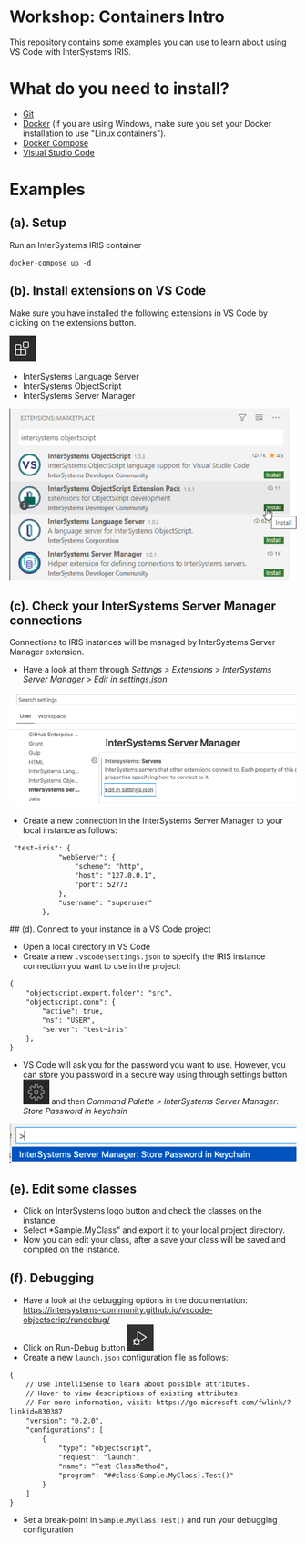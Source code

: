 # Workshop: Containers Intro
This repository contains some examples you can use to learn about using VS Code with InterSystems IRIS.

# What do you need to install? 
* [Git](https://git-scm.com/downloads) 
* [Docker](https://www.docker.com/products/docker-desktop) (if you are using Windows, make sure you set your Docker installation to use "Linux containers").
* [Docker Compose](https://docs.docker.com/compose/install/)
* [Visual Studio Code](https://code.visualstudio.com/download)

# Examples

## (a). Setup

Run an InterSystems IRIS container

```
docker-compose up -d
```

## (b). Install extensions on VS Code

Make sure you have installed the following extensions in VS Code by clicking on the extensions button.

<img src="img/extensions.png">

* InterSystems Language Server
* InterSystems ObjectScript
* InterSystems Server Manager

<img src="img/marketplace.png">


## (c). Check your InterSystems Server Manager connections

Connections to IRIS instances will be managed by InterSystems Server Manager extension.

* Have a look at them through *Settings > Extensions > InterSystems Server Manager > Edit in settings.json*

<img src="img/settings-server-manager.png">

* Create a new connection in the InterSystems Server Manager to your local instance as follows:

```
 "test~iris": {
            "webServer": {
                "scheme": "http",
                "host": "127.0.0.1",
                "port": 52773
            },
            "username": "superuser"
        },
```

## (d). Connect to your instance in a VS Code project

* Open a local directory in VS Code
* Create a new `.vscode\settings.json` to specify the IRIS instance connection you want to use in the project:

```
{
    "objectscript.export.folder": "src",
    "objectscript.conn": {
        "active": true,
        "ns": "USER",
        "server": "test~iris"
    },
}
```

* VS Code will ask you for the password you want to use. However, you can store you password in a secure way using through settings button <img src="img/settings.png"> and then *Command Palette > InterSystems Server Manager: Store Password in keychain*

<img src="img/command-palette.png">

## (e). Edit some classes

* Click on InterSystems logo button and check the classes on the instance.
* Select *Sample.MyClass" and export it to your local project directory.
* Now you can edit your class, after a save your class will be saved and compiled on the instance.

## (f). Debugging

* Have a look at the debugging options in the documentation: https://intersystems-community.github.io/vscode-objectscript/rundebug/
* Click on Run-Debug button <img src="img/run.png">
* Create a new `launch.json` configuration file as follows:

```
{
    // Use IntelliSense to learn about possible attributes.
    // Hover to view descriptions of existing attributes.
    // For more information, visit: https://go.microsoft.com/fwlink/?linkid=830387
    "version": "0.2.0",
    "configurations": [
        {
            "type": "objectscript",
            "request": "launch",
            "name": "Test ClassMethod",
            "program": "##class(Sample.MyClass).Test()"
        }
    ]
}
```

* Set a break-point in `Sample.MyClass:Test()` and run your debugging configuration
